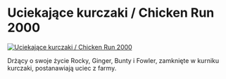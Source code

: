 Uciekające kurczaki / Chicken Run 2000 
=============
[![Uciekające kurczaki / Chicken Run 2000 ](http://vidos.pl/images/player.gif)](http://vidos.pl/uciekajace-kurczaki-chicken-run-2000)

 Drżący o swoje życie Rocky, Ginger, Bunty i Fowler, zamknięte w kurniku kurczaki, postanawiają uciec z farmy.
